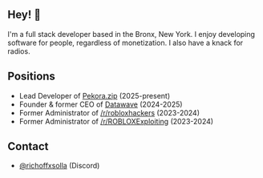## Hey! 👋
I'm a full stack developer based in the Bronx, New York.
I enjoy developing software for people, regardless of monetization.
I also have a knack for radios.

## Positions
- Lead Developer of [Pekora.zip](https://pekora.zip) (2025-present)
- Founder & former CEO of [Datawave](https://csint.org) (2024-2025)
- Former Administrator of [/r/robloxhackers](https://www.reddit.com/r/robloxhackers) (2023-2024)
- Former Administrator of [/r/ROBLOXExploiting](https://www.reddit.com/r/ROBLOXExploiting) (2023-2024)

## Contact
- [@richoffxsolla](https://discord.com/users/700027232986464296) (Discord)
